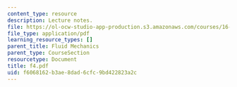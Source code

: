 ```yaml
---
content_type: resource
description: Lecture notes.
file: https://ol-ocw-studio-app-production.s3.amazonaws.com/courses/16-01-unified-engineering-i-ii-iii-iv-fall-2005-spring-2006/f6068162b3ae8dad6cfc9bd422823a2c_f4.pdf
file_type: application/pdf
learning_resource_types: []
parent_title: Fluid Mechanics
parent_type: CourseSection
resourcetype: Document
title: f4.pdf
uid: f6068162-b3ae-8dad-6cfc-9bd422823a2c
---
```

